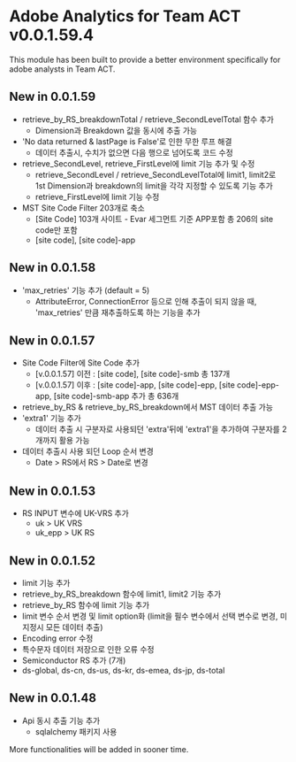 # Adobe Analytics for Team ACT v0.0.1.59.4

This module has been built to provide a better environment specifically for adobe analysts in Team ACT.

## New in 0.0.1.59

- retrieve_by_RS_breakdownTotal / retrieve_SecondLevelTotal 함수 추가 
  - Dimension과 Breakdown 값을 동시에 추출 가능
- 'No data returned & lastPage is False'로 인한 무한 루프 해결
  - 데이터 추출시, 수치가 없으면 다음 행으로 넘어도록 코드 수정
- retrieve_SecondLevel, retrieve_FirstLevel에 limit 기능 추가 및 수정
  - retrieve_SecondLevel / retrieve_SecondLevelTotal에 limit1, limit2로 1st Dimension과 breakdown의 limit을 각각 지정할 수 있도록 기능 추가
  - retrieve_FirstLevel에 limit 기능 수정
- MST Site Code Filter 203개로 축소
  - [Site Code] 103개 사이트 - Evar 세그먼트 기준 APP포함 총 206의 site code만 포함
  - [site code], [site code]-app

## New in 0.0.1.58

- 'max_retries' 기능 추가 (default = 5)
  - AttributeError, ConnectionError 등으로 인해 추출이 되지 않을 때, 'max_retries' 만큼 재추출하도록 하는 기능을 추가

## New in 0.0.1.57

- Site Code Filter에 Site Code 추가
  - [v.0.0.1.57] 이전 : [site code], [site code]-smb 총 137개
  - [v.0.0.1.57] 이후 : [site code]-app, [site code]-epp, [site code]-epp-app, [site code]-smb-app 추가 총 636개
- retrieve_by_RS & retrieve_by_RS_breakdown에서 MST 데이터 추출 가능
- 'extra1' 기능 추가
  - 데이터 추출 시 구분자로 사용되던 'extra'뒤에 'extra1'을 추가하여 구분자를 2개까지 활용 가능
- 데이터 추출시 사용 되던 Loop 순서 변경
  - Date > RS에서 RS > Date로 변경

## New in 0.0.1.53

- RS INPUT 변수에 UK-VRS 추가
  - uk > UK VRS
  - uk_epp > UK RS

## New in 0.0.1.52

- limit 기능 추가
 - retrieve_by_RS_breakdown 함수에 limit1, limit2 기능 추가
 - retrieve_by_RS 함수에 limit 기능 추가
 - limit 변수 순서 변경 및 limit option화 (limit을 필수 변수에서 선택 변수로 변경, 미지정시 모든 데이터 추출)
- Encoding error 수정
 - 특수문자 데이터 저장으로 인한 오류 수정
- Semiconductor RS 추가 (7개)
 - ds-global, ds-cn, ds-us, ds-kr, ds-emea, ds-jp, ds-total  


## New in 0.0.1.48

- Api 동시 추출 기능 추가
  - sqlalchemy 패키지 사용

More functionalities will be added in sooner time.